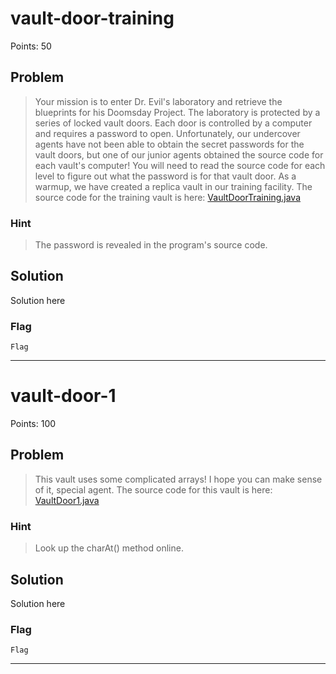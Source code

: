 # vault-door-training
Points: 50

## Problem
>Your mission is to enter Dr. Evil's laboratory and retrieve the blueprints for his Doomsday Project. The laboratory is protected by a series of locked vault doors. Each door is controlled by a computer and requires a password to open. Unfortunately, our undercover agents have not been able to obtain the secret passwords for the vault doors, but one of our junior agents obtained the source code for each vault's computer! You will need to read the source code for each level to figure out what the password is for that vault door. As a warmup, we have created a replica vault in our training facility. The source code for the training vault is here: [VaultDoorTraining.java](https://2019shell1.picoctf.com/static/b0a612187f91d39a982c08b5b1703f20/VaultDoorTraining.java)

### Hint
>The password is revealed in the program's source code.

## Solution
Solution here

### Flag
`Flag`

- - -

# vault-door-1
Points: 100

## Problem
>This vault uses some complicated arrays! I hope you can make sense of it, special agent. The source code for this vault is here: [VaultDoor1.java](https://2019shell1.picoctf.com/static/90f7594bafef600ac6943d294d5f3a73/VaultDoor1.java)

### Hint
>Look up the charAt() method online.

## Solution
Solution here

### Flag
`Flag`

- - -
